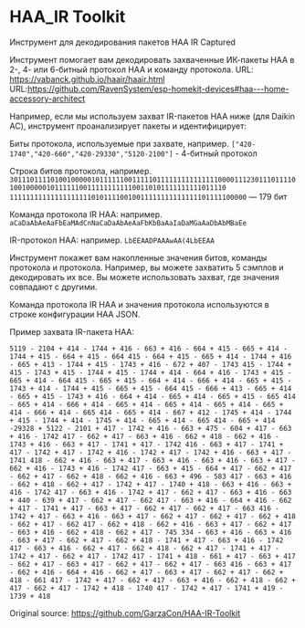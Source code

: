# HAA_IR Toolkit
Инструмент для декодирования пакетов HAA IR Captured

Инструмент помогает вам декодировать захваченные ИК-пакеты HAA в 2-, 4- или 6-битный протокол HAA и команду протокола. 
URL: https://vabanck.github.io/haair/haair.html
URL:https://github.com/RavenSystem/esp-homekit-devices#haa---home-accessory-architect

Например, если мы используем захват IR-пакетов HAA ниже (для Daikin AC), инструмент проанализирует пакеты и идентифицирует:

Биты протокола, используемые при захвате, например. 
`["420-1740","420-660","420-29330","5120-2100"]` - 4-битный протокол

Строка битов протокола, например.
`301110111101001000001011111100111110111111111111111000011123011101111010010000010111111001111111111100110101111111111011110 1111111111111111111101011110010011111111111111101111100000` — 179 бит

Команда протокола IR HAA: например.
`aCaDaAbAeAaFbEaMAdCnNaCaDaAbAeAaFbKbBaAaIaDaMGaAaDbAbMBaEe`

IR-протокол HAA: например.
`LbEEAADPAAAwAA(4LbEEAA`

Инструмент покажет вам накопленные значения битов, команды протокола и протокола. Например, вы можете захватить 5 сэмплов и декодировать их все. Вы можете использовать захват, где значения совпадают с другими.

Команда протокола IR HAA и значения протокола используются в строке конфигурации HAA JSON.

Пример захвата IR-пакета HAA:

`5119 - 2104 + 414 - 1744 + 416 - 663 + 416 - 664 + 415 - 665 + 414 - 1744 + 415 - 664 + 415 - 664
415 - 664 + 415 - 665 + 414 - 1744 + 416 - 665 + 413 - 1744 + 415 - 1743 + 416 - 672 + 407 - 1743
415 - 1744 + 415 - 1743 + 415 - 1744 + 415 - 1744 + 414 - 664 + 416 - 1743 + 415 - 665 + 414 - 664
415 - 665 + 415 - 664 + 414 - 666 + 414 - 665 + 415 - 1743 + 414 - 1744 + 415 - 665 + 415 - 664
415 - 666 + 413 - 665 + 414 - 665 + 415 - 1743 + 416 - 664 + 414 - 665 + 414 - 665 + 415 - 665
414 - 665 + 414 - 666 + 414 - 665 + 414 - 665 + 414 - 665 + 414 - 665 + 414 - 666 + 414 - 665
414 - 665 + 414 - 667 + 412 - 1745 + 414 - 1744 + 415 - 1744 + 414 - 1745 + 414 - 665 + 414 - 665
414 - 665 + 414 -29328 + 5122 - 2101 + 417 - 1742 + 416 - 663 + 475 - 604 + 417 - 663 + 416 - 1742
417 - 662 + 417 - 663 + 416 - 662 + 418 - 662 + 416 - 1743 + 416 - 663 + 417 - 1741 + 417 - 1742
416 - 663 + 417 - 1741 + 417 - 1742 + 417 - 1742 + 416 - 1742 + 417 - 1742 + 416 - 663 + 417 - 1741
418 - 662 + 416 - 663 + 417 - 663 + 416 - 663 + 416 - 663 + 417 - 662 + 416 - 1743 + 416 - 1742
417 - 663 + 415 - 664 + 417 - 662 + 417 - 662 + 417 - 662 + 418 - 662 + 416 - 663 + 496 - 583
417 - 663 + 416 - 662 + 418 - 662 + 417 - 1742 + 417 - 1740 + 418 - 663 + 416 - 663 + 416 - 1742
417 - 663 + 416 - 1742 + 417 - 662 + 417 - 663 + 416 - 663 + 440 - 639 + 417 - 662 + 417 - 662
417 - 663 + 416 - 664 + 416 - 662 + 417 - 1741 + 417 - 663 + 417 - 662 + 417 - 662 + 417 - 663
416 - 1742 + 417 - 663 + 416 - 663 + 417 - 662 + 417 - 662 + 417 - 662 + 418 - 662 + 417 - 662
417 - 662 + 418 - 662 + 416 - 663 + 417 - 662 + 417 - 663 + 416 - 662 + 418 - 662 + 417 - 745
334 - 663 + 416 - 663 + 416 - 663 + 417 - 662 + 417 - 662 + 418 - 1741 + 417 - 663 + 416 - 1742
417 - 663 + 416 - 662 + 417 - 662 + 418 - 662 + 417 - 1741 + 417 - 1742 + 417 - 662 + 417 - 1742
417 - 1741 + 418 - 661 + 417 - 663 + 417 - 662 + 417 - 663 + 417 - 662 + 417 - 662 + 417 - 663
416 - 663 + 417 - 662 + 416 - 664 + 416 - 662 + 417 - 663 + 417 - 662 + 417 - 662 + 418 - 661
417 - 1742 + 417 - 662 + 417 - 663 + 416 - 662 + 418 - 662 + 417 - 662 + 417 - 1742 + 418 - 1740
417 - 1742 + 417 - 1741 + 419 - 1739 + 418`

Original source: https://github.com/GarzaCon/HAA-IR-Toolkit
